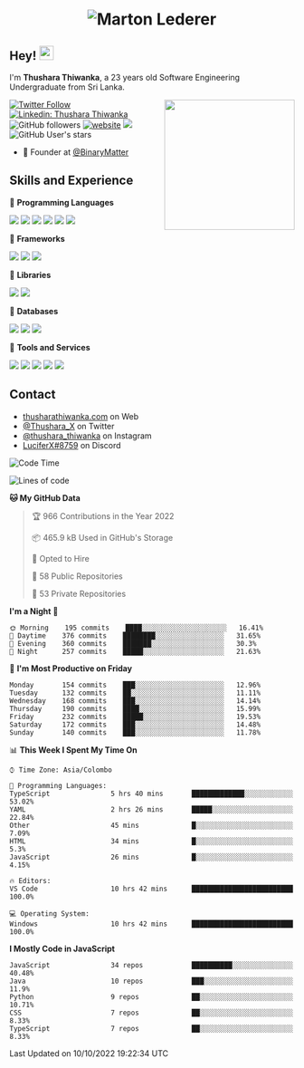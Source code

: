 <h1 align="center">
  <img src="https://raw.githubusercontent.com/ThusharaX/ThusharaX/master/name.svg" alt="Marton Lederer" />
</h1>

## Hey! <img src="https://media.giphy.com/media/hvRJCLFzcasrR4ia7z/giphy.gif" width="25px" height="25px">  
I'm <strong>Thushara Thiwanka</strong>, a 23 years old Software Engineering Undergraduate from Sri Lanka.

<img align='right' src="https://media.giphy.com/media/M9gbBd9nbDrOTu1Mqx/giphy.gif" width="230">

[![Twitter Follow](https://img.shields.io/twitter/follow/Thushara_X?label=Follow)](https://twitter.com/intent/follow?screen_name=Thushara_X)
[![Linkedin: Thushara Thiwanka](https://img.shields.io/badge/-Thushara_Thiwanaka-blue?style=flat-square&logo=Linkedin&logoColor=white&link=https://www.linkedin.com/in/thushara-thiwanka/)](https://www.linkedin.com/in/thushara-thiwanka/)
![GitHub followers](https://img.shields.io/github/followers/ThusharaX?label=Follow&style=social)
[![website](https://img.shields.io/badge/Website-46a2f1.svg?&style=flat-square&logo=Google-Chrome&logoColor=white&link=https://anmolsingh.me/)](https://thusharathiwanka.com/)
![](https://camo.githubusercontent.com/f1c00c1d3c0d9b8f4431c8082be05835cd7795233799bcef63c216d59cf4f6a0/68747470733a2f2f6b6f6d617265762e636f6d2f67687076632f3f757365726e616d653d546875736861726158267374796c653d666c617426636f6c6f723d627269676874677265656e)
![GitHub User's stars](https://img.shields.io/github/stars/ThusharaX?affiliations=OWNER%2CCOLLABORATOR%2CORGANIZATION_MEMBER&style=social)

<!-- - 🧭 Founder at [@Nano-Spark](https://github.com/Nano-Spark) -->
- 🧭 Founder at [@BinaryMatter](https://github.com/BinaryMatter)

<!-- - 👥 Core team member at [@Binary-Matter](https://github.com/Binary-Matter) and [@SLIIT-2020-June](https://github.com/SLIIT-2020-June) -->

## Skills and Experience
🔴 <strong>Programming Languages</strong>

![](https://img.shields.io/badge/Python-3776AB?style=for-the-badge&logo=python&logoColor=white)
![](https://img.shields.io/badge/C-00599C?style=for-the-badge&logo=c&logoColor=white)
![](https://img.shields.io/badge/C%2B%2B-00599C?style=for-the-badge&logo=c%2B%2B&logoColor=white)
![](https://img.shields.io/badge/JavaScript-F7DF1E?style=for-the-badge&logo=javascript&logoColor=black)
![](https://img.shields.io/badge/Java-ED8B00?style=for-the-badge&logo=java&logoColor=white)
![](https://img.shields.io/badge/PHP-777BB4?style=for-the-badge&logo=php&logoColor=white)

🔴 <strong>Frameworks</strong>

![](https://img.shields.io/badge/Django-092E20?style=for-the-badge&logo=django&logoColor=white)
![](https://img.shields.io/badge/Flask-000000?style=for-the-badge&logo=flask&logoColor=white)
![](https://img.shields.io/badge/Bootstrap-563D7C?style=for-the-badge&logo=bootstrap&logoColor=white)

🔴 <strong>Libraries</strong>

![](https://img.shields.io/badge/React-20232A?style=for-the-badge&logo=react&logoColor=61DAFB)
![](https://img.shields.io/badge/Redux-593D88?style=for-the-badge&logo=redux&logoColor=white)

🔴 <strong>Databases</strong>

![](https://img.shields.io/badge/PostgreSQL-316192?style=for-the-badge&logo=postgresql&logoColor=white)
![](	https://img.shields.io/badge/SQLite-07405E?style=for-the-badge&logo=sqlite&logoColor=white)
![](	https://img.shields.io/badge/MySQL-00000F?style=for-the-badge&logo=mysql&logoColor=white)

🔴 <strong>Tools and Services</strong>

![](https://img.shields.io/badge/Git-F05032?style=for-the-badge&logo=git&logoColor=white)
![](	https://img.shields.io/badge/Heroku-430098?style=for-the-badge&logo=heroku&logoColor=white)
![](https://img.shields.io/badge/Visual_Studio_Code-0078D4?style=for-the-badge&logo=visual%20studio%20code&logoColor=white)
![](https://img.shields.io/badge/Visual_Studio_2019-5C2D91?style=for-the-badge&logo=visual%20studio&logoColor=white)
![](https://img.shields.io/badge/firebase-ffca28?style=for-the-badge&logo=firebase&logoColor=white)

## Contact
- [thusharathiwanka.com](https://thusharathiwanka.com/) on Web
- [@Thushara_X](https://twitter.com/Thushara_X/) on Twitter
- [@thushara_thiwanka](https://www.instagram.com/thushara_thiwanka/) on Instagram
- [LuciferX#8759](./) on Discord

<!--START_SECTION:waka-->
![Code Time](http://img.shields.io/badge/Code%20Time-553%20hrs%2049%20mins-blue)

![Lines of code](https://img.shields.io/badge/From%20Hello%20World%20I%27ve%20Written-664%20Thousand%20lines%20of%20code-blue)

**🐱 My GitHub Data** 

> 🏆 966 Contributions in the Year 2022
 > 
> 📦 465.9 kB Used in GitHub's Storage 
 > 
> 💼 Opted to Hire
 > 
> 📜 58 Public Repositories 
 > 
> 🔑 53 Private Repositories  
 > 
**I'm a Night 🦉** 

```text
🌞 Morning    195 commits    ████░░░░░░░░░░░░░░░░░░░░░   16.41% 
🌆 Daytime    376 commits    ████████░░░░░░░░░░░░░░░░░   31.65% 
🌃 Evening    360 commits    ███████░░░░░░░░░░░░░░░░░░   30.3% 
🌙 Night      257 commits    █████░░░░░░░░░░░░░░░░░░░░   21.63%

```
📅 **I'm Most Productive on Friday** 

```text
Monday       154 commits    ███░░░░░░░░░░░░░░░░░░░░░░   12.96% 
Tuesday      132 commits    ██░░░░░░░░░░░░░░░░░░░░░░░   11.11% 
Wednesday    168 commits    ███░░░░░░░░░░░░░░░░░░░░░░   14.14% 
Thursday     190 commits    ████░░░░░░░░░░░░░░░░░░░░░   15.99% 
Friday       232 commits    █████░░░░░░░░░░░░░░░░░░░░   19.53% 
Saturday     172 commits    ███░░░░░░░░░░░░░░░░░░░░░░   14.48% 
Sunday       140 commits    ███░░░░░░░░░░░░░░░░░░░░░░   11.78%

```


📊 **This Week I Spent My Time On** 

```text
⌚︎ Time Zone: Asia/Colombo

💬 Programming Languages: 
TypeScript               5 hrs 40 mins       █████████████░░░░░░░░░░░░   53.02% 
YAML                     2 hrs 26 mins       █████░░░░░░░░░░░░░░░░░░░░   22.84% 
Other                    45 mins             █░░░░░░░░░░░░░░░░░░░░░░░░   7.09% 
HTML                     34 mins             █░░░░░░░░░░░░░░░░░░░░░░░░   5.3% 
JavaScript               26 mins             █░░░░░░░░░░░░░░░░░░░░░░░░   4.15%

🔥 Editors: 
VS Code                  10 hrs 42 mins      █████████████████████████   100.0%

💻 Operating System: 
Windows                  10 hrs 42 mins      █████████████████████████   100.0%

```

**I Mostly Code in JavaScript** 

```text
JavaScript               34 repos            ██████████░░░░░░░░░░░░░░░   40.48% 
Java                     10 repos            ███░░░░░░░░░░░░░░░░░░░░░░   11.9% 
Python                   9 repos             ██░░░░░░░░░░░░░░░░░░░░░░░   10.71% 
CSS                      7 repos             ██░░░░░░░░░░░░░░░░░░░░░░░   8.33% 
TypeScript               7 repos             ██░░░░░░░░░░░░░░░░░░░░░░░   8.33%

```



 Last Updated on 10/10/2022 19:22:34 UTC
<!--END_SECTION:waka-->
